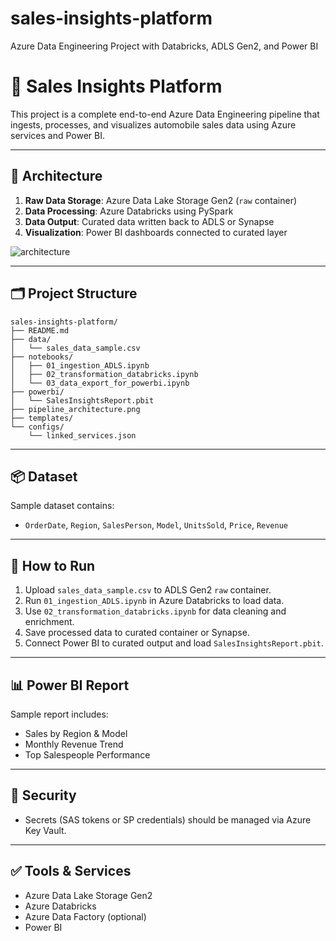 # sales-insights-platform
Azure Data Engineering Project with Databricks, ADLS Gen2, and Power BI
# 🚀 Sales Insights Platform

This project is a complete end-to-end Azure Data Engineering pipeline that ingests, processes, and visualizes automobile sales data using Azure services and Power BI.

---

## 🧱 Architecture

1. **Raw Data Storage**: Azure Data Lake Storage Gen2 (`raw` container)
2. **Data Processing**: Azure Databricks using PySpark
3. **Data Output**: Curated data written back to ADLS or Synapse
4. **Visualization**: Power BI dashboards connected to curated layer

![architecture](pipeline_architecture.png)

---

## 🗂️ Project Structure

```
sales-insights-platform/
├── README.md
├── data/
│   └── sales_data_sample.csv
├── notebooks/
│   ├── 01_ingestion_ADLS.ipynb
│   ├── 02_transformation_databricks.ipynb
│   └── 03_data_export_for_powerbi.ipynb
├── powerbi/
│   └── SalesInsightsReport.pbit
├── pipeline_architecture.png
├── templates/
└── configs/
    └── linked_services.json
```

---

## 📦 Dataset

Sample dataset contains:
- `OrderDate`, `Region`, `SalesPerson`, `Model`, `UnitsSold`, `Price`, `Revenue`

---

## 🧪 How to Run

1. Upload `sales_data_sample.csv` to ADLS Gen2 `raw` container.
2. Run `01_ingestion_ADLS.ipynb` in Azure Databricks to load data.
3. Use `02_transformation_databricks.ipynb` for data cleaning and enrichment.
4. Save processed data to curated container or Synapse.
5. Connect Power BI to curated output and load `SalesInsightsReport.pbit`.

---

## 📊 Power BI Report

Sample report includes:
- Sales by Region & Model
- Monthly Revenue Trend
- Top Salespeople Performance

---

## 🔐 Security

- Secrets (SAS tokens or SP credentials) should be managed via Azure Key Vault.

---

## ✅ Tools & Services

- Azure Data Lake Storage Gen2
- Azure Databricks
- Azure Data Factory (optional)
- Power BI
